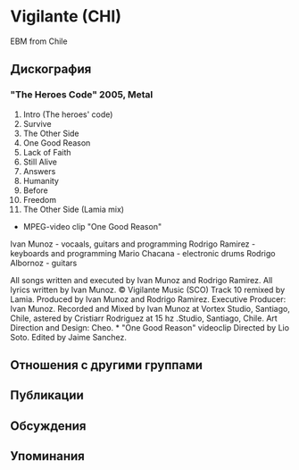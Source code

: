 # Vigilante (CHI)

EBM from Chile

## Дискография

### "The Heroes Code" 2005, Metal

01. Intro (The heroes' code)
02. Survive
03. The Other Side
04. One Good Reason
05. Lack of Faith
06. Still Alive
07. Answers
08. Humanity
09. Before
10. Freedom
11. The Other Side (Lamia mix)

+ MPEG-video clip "One Good Reason"

Ivan Munoz - vocaals, guitars and programming
Rodrigo Ramirez - keyboards and programming
Mario Chacana - electronic drums
Rodrigo Albornoz - guitars

All songs written and executed by Ivan Munoz and Rodrigo Ramirez.
All lyrics written by Ivan Munoz.
© Vigilante Music (SCO)
Track 10 remixed by Lamia.
Produced by Ivan Munoz and Rodrigo Ramirez.
Executive Producer: Ivan Munoz. Recorded and Mixed by Ivan Munoz at Vortex Studio, Santiago, Chile, astered by Cristiarr Rodriguez at 15 hz .Studio, Santiago, Chile. Art Direction and Design: Cheo. *
"One Good Reason" videoclip Directed by Lio Soto.
Edited by Jaime Sanchez.


## Отношения с другими группами


## Публикации


## Обсуждения


## Упоминания

